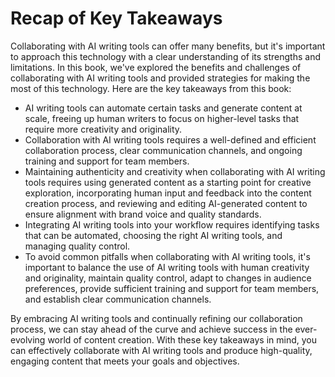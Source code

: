 Recap of Key Takeaways
==================================

Collaborating with AI writing tools can offer many benefits, but it's important to approach this technology with a clear understanding of its strengths and limitations. In this book, we've explored the benefits and challenges of collaborating with AI writing tools and provided strategies for making the most of this technology. Here are the key takeaways from this book:

* AI writing tools can automate certain tasks and generate content at scale, freeing up human writers to focus on higher-level tasks that require more creativity and originality.
* Collaboration with AI writing tools requires a well-defined and efficient collaboration process, clear communication channels, and ongoing training and support for team members.
* Maintaining authenticity and creativity when collaborating with AI writing tools requires using generated content as a starting point for creative exploration, incorporating human input and feedback into the content creation process, and reviewing and editing AI-generated content to ensure alignment with brand voice and quality standards.
* Integrating AI writing tools into your workflow requires identifying tasks that can be automated, choosing the right AI writing tools, and managing quality control.
* To avoid common pitfalls when collaborating with AI writing tools, it's important to balance the use of AI writing tools with human creativity and originality, maintain quality control, adapt to changes in audience preferences, provide sufficient training and support for team members, and establish clear communication channels.

By embracing AI writing tools and continually refining our collaboration process, we can stay ahead of the curve and achieve success in the ever-evolving world of content creation. With these key takeaways in mind, you can effectively collaborate with AI writing tools and produce high-quality, engaging content that meets your goals and objectives.
